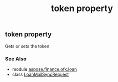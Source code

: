 ﻿---
title: token property
second_title: Aspose.Finance for Python via .NET API References
description: 
type: docs
weight: 90
url: /python-net/aspose.finance.ofx.loan/loanmailsyncrequest/token/
is_root: false
---

## token property


Gets or sets the token.

### See Also
* module [aspose.finance.ofx.loan](../../)
* class [LoanMailSyncRequest](/finance/python-net/aspose.finance.ofx.loan/loanmailsyncrequest)
